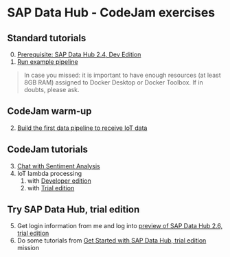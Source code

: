 # SAP Data Hub - CodeJam exercises

## Standard tutorials

0. [Prerequisite: SAP Data Hub 2.4, Dev Edition](https://developers.sap.com/tutorials/datahub-docker-v2-setup.html)
1. [Run example pipeline](https://developers.sap.com/tutorials/datahub-docker-v2-examples.html)

> In case you missed: it is important to have enough resources (at least 8GB RAM) assigned to Docker Desktop or Docker Toolbox. If in doubts, please ask.

## CodeJam warm-up
2. [Build the first data pipeline to receive IoT data](exercise/tessel)

## CodeJam tutorials

3. [Chat with Sentiment Analysis](exercise/chat)
4. IoT lambda processing
    1. with [Developer edition](exercise/iot)
    2. with [Trial edition](exercise/trial/iot)

## Try SAP Data Hub, trial edition

5. Get login information from me and log into [preview of SAP Data Hub 2.6, trial edition](http://bit.ly/SDH26TRIALPREVIEW)
4. Do some tutorials from [Get Started with SAP Data Hub, trial edition](https://developers.sap.com/mission.datahub-trial.html) mission
